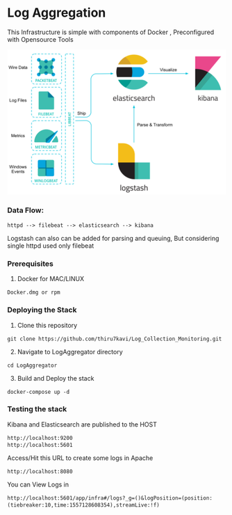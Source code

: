 # Log Aggregation 

This Infrastructure is simple with components of Docker , Preconfigured with Opensource Tools

![Stack Overview](./docs/FileBeat.png)

### Data Flow:

```
httpd --> filebeat --> elasticsearch --> kibana
```

Logstash can also can be added for parsing and queuing, But considering single httpd used only filebeat

### Prerequisites

1. Docker for MAC/LINUX

```
Docker.dmg or rpm 
```

### Deploying the Stack

1. Clone this repository 

```
git clone https://github.com/thiru7kavi/Log_Collection_Monitoring.git
```

2. Navigate to LogAggregator directory

```
cd LogAggregator
```

3. Build and Deploy the stack

```
docker-compose up -d
```

### Testing the stack

Kibana and Elasticsearch are published to the HOST

```
http://localhost:9200
http://localhost:5601

```
Access/Hit this URL to create some logs in Apache 

```
http://localhost:8080
```

You can View Logs in

```
http://localhost:5601/app/infra#/logs?_g=()&logPosition=(position:(tiebreaker:10,time:1557128608354),streamLive:!f)

```
